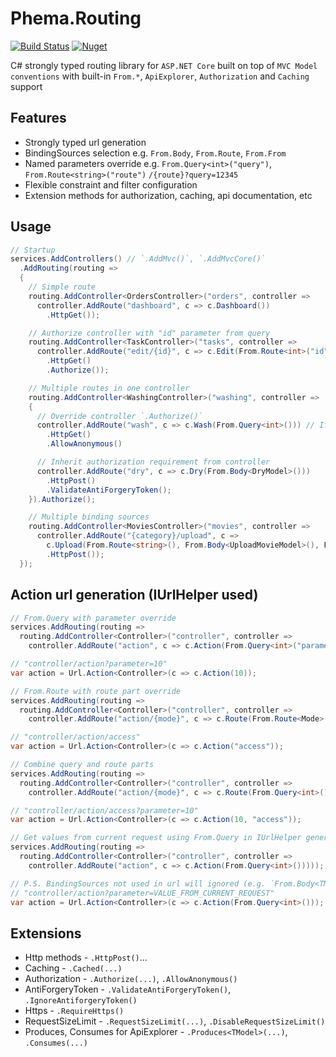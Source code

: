 # Phema.Routing

[![Build Status](https://cloud.drone.io/api/badges/phema-team/Phema.Routing/status.svg)](https://cloud.drone.io/phema-team/Phema.Routing) [![Nuget](https://img.shields.io/nuget/v/Phema.Routing.svg)](https://www.nuget.org/packages/Phema.Routing)

C# strongly typed routing library for `ASP.NET Core` built on top of `MVC Model conventions` with built-in `From.*`, `ApiExplorer`, `Authorization` and `Caching` support

## Features

- Strongly typed url generation
- BindingSources selection e.g. `From.Body`, `From.Route`, `From.From`
- Named parameters override e.g. `From.Query<int>("query")`, `From.Route<string>("route")` `/{route}?query=12345`
- Flexible constraint and filter configuration
- Extension methods for authorization, caching, api documentation, etc

## Usage

```csharp
// Startup
services.AddControllers() // `.AddMvc()`, `.AddMvcCore()`
  .AddRouting(routing =>
  {
    // Simple route
    routing.AddController<OrdersController>("orders", controller =>
      controller.AddRoute("dashboard", c => c.Dashboard())
        .HttpGet());

    // Authorize controller with "id" parameter from query
    routing.AddController<TaskController>("tasks", controller =>
      controller.AddRoute("edit/{id}", c => c.Edit(From.Route<int>("id"))) // `From.*` is matches `[From*]` attributes
        .HttpGet()
        .Authorize());

    // Multiple routes in one controller
    routing.AddController<WashingController>("washing", controller =>
    {
      // Override controller `.Authorize()`
      controller.AddRoute("wash", c => c.Wash(From.Query<int>())) // If name not specified - used method parameter name
        .HttpGet()
        .AllowAnonymous()

      // Inherit authorization requirement from controller
      controller.AddRoute("dry", c => c.Dry(From.Body<DryModel>()))
        .HttpPost()
        .ValidateAntiForgeryToken();
    }).Authorize();

    // Multiple binding sources
    routing.AddController<MoviesController>("movies", controller =>
      controller.AddRoute("{category}/upload", c =>
        c.Upload(From.Route<string>(), From.Body<UploadMovieModel>(), From.Query<bool>("compress")))
        .HttpPost());
  });
```

## Action url generation (IUrlHelper used)

```csharp
// From.Query with parameter override
services.AddRouting(routing =>
  routing.AddController<Controller>("controller", controller =>
    controller.AddRoute("action", c => c.Action(From.Query<int>("parameter")))));

// "controller/action?parameter=10"
var action = Url.Action<Controller>(c => c.Action(10));

// From.Route with route part override
services.AddRouting(routing =>
  routing.AddController<Controller>("controller", controller =>
    controller.AddRoute("action/{mode}", c => c.Route(From.Route<Mode>("mode")))));

// "controller/action/access"
var action = Url.Action<Controller>(c => c.Action("access"));

// Combine query and route parts
services.AddRouting(routing =>
  routing.AddController<Controller>("controller", controller =>
    controller.AddRoute("action/{mode}", c => c.Route(From.Query<int>(), From.Route<Mode>()))));

// "controller/action/access?parameter=10"
var action = Url.Action<Controller>(c => c.Action(10, "access"));

// Get values from current request using From.Query in IUrlHelper generation
services.AddRouting(routing =>
  routing.AddController<Controller>("controller", controller =>
    controller.AddRoute("action", c => c.Action(From.Query<int>()))));

// P.S. BindingSources not used in url will ignored (e.g. `From.Body<TModel>()` used only for compile reasons)
// "controller/action?parameter=VALUE_FROM_CURRENT_REQUEST"
var action = Url.Action<Controller>(c => c.Action(From.Query<int>()));
```

## Extensions
- Http methods - `.HttpPost()`...
- Caching - `.Cached(...)`
- Authorization - `.Authorize(...)`, `.AllowAnonymous()`
- AntiForgeryToken - `.ValidateAntiForgeryToken()`, `.IgnoreAntiforgeryToken()`
- Https - `.RequireHttps()`
- RequestSizeLimit - `.RequestSizeLimit(...)`, `.DisableRequestSizeLimit()`
- Produces, Consumes for ApiExplorer - `.Produces<TModel>(...)`, `.Consumes(...)`
